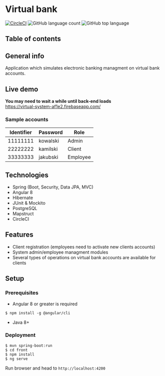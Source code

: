 # Virtual bank 
[![CircleCI](https://circleci.com/gh/grzegorz103/virtual-bank-system.svg?style=svg)](https://circleci.com/gh/grzegorz103/virtual-bank-system) ![GitHub language count](https://img.shields.io/github/languages/count/grzegorz103/virtual-bank-system) ![GitHub top language](https://img.shields.io/github/languages/top/grzegorz103/virtual-bank-system)    

## Table of contents

## General info
Application which simulates electronic banking managment on virtual bank accounts.

## Live demo
**You may need to wait a while until back-end loads**    
https://virtual-system-af1e2.firebaseapp.com/

### Sample accounts

| __Identifier__ | __Password__ | Role |
| -------------- | ------------ | --- |
| 11111111 | kowalski | Admin |
| 22222222 | kamilski | Client |
| 33333333 | jakubski | Employee |    

## Technologies
- Spring (Boot, Security, Data JPA, MVC)
- Angular 8
- Hibernate
- JUnit & Mockito
- PostgreSQL
- Mapstruct
- CircleCI

## Features
- Client registration (employees need to activate new clients accounts)
- System admin/employee managment modules
- Several types of operations on virtual bank accounts are available for clients

## Setup
### Prerequisites

- Angular 8 or greater is required
```$xslt
$ npm install -g @angular/cli
``` 
- Java 8+

### Deployment

```
$ mvn spring-boot:run
$ cd front
$ npm install
$ ng serve
```
Run browser and head to ```http://localhost:4200```
